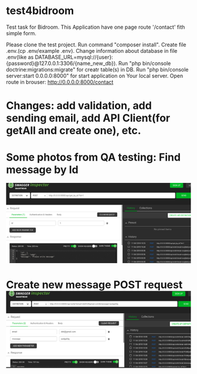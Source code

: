 # test4bidroom
Test task for Bidroom.
This Application have one page route '/contact' fith simple form. 


Please clone the test project. 
Run command "composer install". 
Create file .env.(cp .env/example .env).
Change information about database in file .env(like as  DATABASE_URL=mysql://{user}:{password}@127.0.0.1:3306/{name_new_db}).
Run "php bin/console doctrine:migrations:migrate" for creatr table(s) in DB.
Run "php bin/console server:start 0.0.0.0:8000" for start application on Your local server.
Open route in brouser: http://0.0.0.0:8000/contact

# Changes: add validation, add sending email, add API Client(for getAll and create one), etc.

# Some photos from QA testing: Find message by Id 
<img src="TESTPOST1.png" alt="Test">

# Create new message POST request <img src="TESTPOST2.png" alt="Test">
